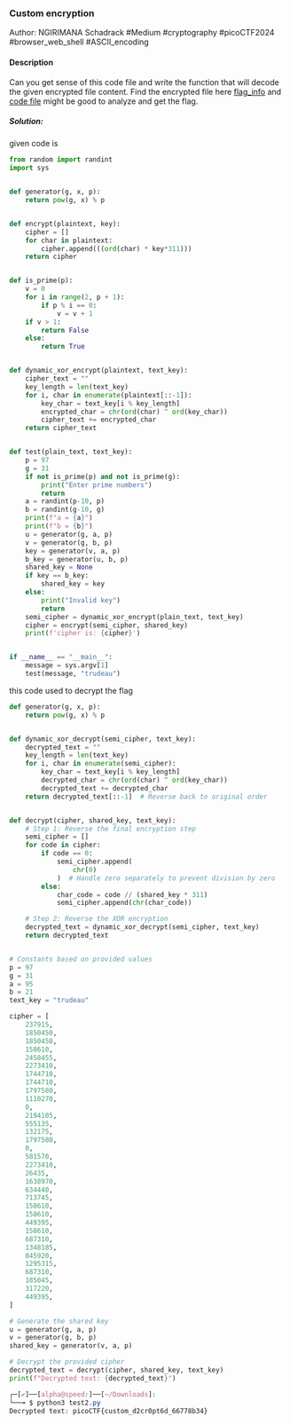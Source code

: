### Custom encryption

Author: NGIRIMANA Schadrack
#Medium #cryptography #picoCTF2024 #browser_web_shell #ASCII_encoding
#### Description

Can you get sense of this code file and write the function that will decode the given encrypted file content. Find the encrypted file here [flag_info](https://artifacts.picoctf.net/c_titan/94/enc_flag) and [code file](https://artifacts.picoctf.net/c_titan/94/custom_encryption.py) might be good to analyze and get the flag.

##### Solution:
given code is 

```python
from random import randint
import sys


def generator(g, x, p):
    return pow(g, x) % p


def encrypt(plaintext, key):
    cipher = []
    for char in plaintext:
        cipher.append(((ord(char) * key*311)))
    return cipher


def is_prime(p):
    v = 0
    for i in range(2, p + 1):
        if p % i == 0:
            v = v + 1
    if v > 1:
        return False
    else:
        return True


def dynamic_xor_encrypt(plaintext, text_key):
    cipher_text = ""
    key_length = len(text_key)
    for i, char in enumerate(plaintext[::-1]):
        key_char = text_key[i % key_length]
        encrypted_char = chr(ord(char) ^ ord(key_char))
        cipher_text += encrypted_char
    return cipher_text


def test(plain_text, text_key):
    p = 97
    g = 31
    if not is_prime(p) and not is_prime(g):
        print("Enter prime numbers")
        return
    a = randint(p-10, p)
    b = randint(g-10, g)
    print(f"a = {a}")
    print(f"b = {b}")
    u = generator(g, a, p)
    v = generator(g, b, p)
    key = generator(v, a, p)
    b_key = generator(u, b, p)
    shared_key = None
    if key == b_key:
        shared_key = key
    else:
        print("Invalid key")
        return
    semi_cipher = dynamic_xor_encrypt(plain_text, text_key)
    cipher = encrypt(semi_cipher, shared_key)
    print(f'cipher is: {cipher}')


if __name__ == "__main__":
    message = sys.argv[1]
    test(message, "trudeau")

```

this code used to decrypt the flag
```python
def generator(g, x, p):
    return pow(g, x) % p


def dynamic_xor_decrypt(semi_cipher, text_key):
    decrypted_text = ""
    key_length = len(text_key)
    for i, char in enumerate(semi_cipher):
        key_char = text_key[i % key_length]
        decrypted_char = chr(ord(char) ^ ord(key_char))
        decrypted_text += decrypted_char
    return decrypted_text[::-1]  # Reverse back to original order


def decrypt(cipher, shared_key, text_key):
    # Step 1: Reverse the final encryption step
    semi_cipher = []
    for code in cipher:
        if code == 0:
            semi_cipher.append(
                chr(0)
            )  # Handle zero separately to prevent division by zero
        else:
            char_code = code // (shared_key * 311)
            semi_cipher.append(chr(char_code))

    # Step 2: Reverse the XOR encryption
    decrypted_text = dynamic_xor_decrypt(semi_cipher, text_key)
    return decrypted_text


# Constants based on provided values
p = 97
g = 31
a = 95 
b = 21
text_key = "trudeau"

cipher = [
    237915,
    1850450,
    1850450,
    158610,
    2458455,
    2273410,
    1744710,
    1744710,
    1797580,
    1110270,
    0,
    2194105,
    555135,
    132175,
    1797580,
    0,
    581570,
    2273410,
    26435,
    1638970,
    634440,
    713745,
    158610,
    158610,
    449395,
    158610,
    687310,
    1348185,
    845920,
    1295315,
    687310,
    185045,
    317220,
    449395,
]

# Generate the shared key
u = generator(g, a, p)
v = generator(g, b, p)
shared_key = generator(v, a, p)

# Decrypt the provided cipher
decrypted_text = decrypt(cipher, shared_key, text_key)
print(f"Decrypted text: {decrypted_text}")

```

```css
┌─[✔]──[alpha@speed:]──[~/Downloads]:
└──╼ $ python3 test2.py 
Decrypted text: picoCTF{custom_d2cr0pt6d_66778b34}

```